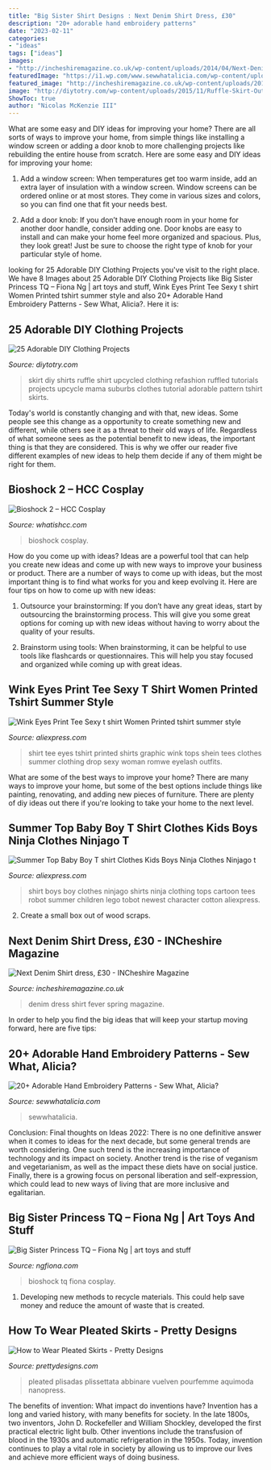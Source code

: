 ```yaml
---
title: "Big Sister Shirt Designs : Next Denim Shirt Dress, £30"
description: "20+ adorable hand embroidery patterns"
date: "2023-02-11"
categories:
- "ideas"
tags: ["ideas"]
images:
- "http://incheshiremagazine.co.uk/wp-content/uploads/2014/04/Next-Denim-Shirt-dress.jpg"
featuredImage: "https://i1.wp.com/www.sewwhatalicia.com/wp-content/uploads/2017/02/adorable-hand-embroidery-patterns-17.jpg?resize=570%2C890&amp;ssl=1"
featured_image: "http://incheshiremagazine.co.uk/wp-content/uploads/2014/04/Next-Denim-Shirt-dress.jpg"
image: "http://diytotry.com/wp-content/uploads/2015/11/Ruffle-Skirt-Out-Of-Old-T-Shirts.jpg"
ShowToc: true
author: "Nicolas McKenzie III"
---
```



What are some easy and DIY ideas for improving your home?
There are all sorts of ways to improve your home, from simple things like installing a window screen or adding a door knob to more challenging projects like rebuilding the entire house from scratch. Here are some easy and DIY ideas for improving your home: 
1. Add a window screen: When temperatures get too warm inside, add an extra layer of insulation with a window screen. Window screens can be ordered online or at most stores. They come in various sizes and colors, so you can find one that fit your needs best.

2. Add a door knob: If you don’t have enough room in your home for another door handle, consider adding one. Door knobs are easy to install and can make your home feel more organized and spacious. Plus, they look great! Just be sure to choose the right type of knob for your particular style of home.

	

		
looking for 25 Adorable DIY Clothing Projects you've visit to the right place. We have 8 Images about 25 Adorable DIY Clothing Projects like Big Sister Princess TQ – Fiona Ng | art toys and stuff, Wink Eyes Print Tee Sexy t shirt Women Printed tshirt summer style and also 20+ Adorable Hand Embroidery Patterns - Sew What, Alicia?. Here it is:
		
    
## 25 Adorable DIY Clothing Projects

<img loading=lazy src="http://diytotry.com/wp-content/uploads/2015/11/Ruffle-Skirt-Out-Of-Old-T-Shirts.jpg" onerror="this.onerror=null;this.src='https://tse4.mm.bing.net/th?id=OIP.HDAMyN-8DYUIeoeJO6znVwHaMR&amp;pid=15.1';" alt="25 Adorable DIY Clothing Projects">

_Source: diytotry.com_

>skirt diy shirts ruffle shirt upcycled clothing refashion ruffled tutorials projects upcycle mama suburbs clothes tutorial adorable pattern tshirt skirts. 

	

Today's world is constantly changing and with that, new ideas. Some people see this change as a opportunity to create something new and different, while others see it as a threat to their old ways of life. Regardless of what someone sees as the potential benefit to new ideas, the important thing is that they are considered. This is why we offer our reader five different examples of new ideas to help them decide if any of them might be right for them.

    
## Bioshock 2 – HCC Cosplay

<img loading=lazy src="http://whatishcc.com/wp-content/uploads/2014/07/P1000388.jpg" onerror="this.onerror=null;this.src='https://tse4.mm.bing.net/th?id=OIP.JIB4IIZZJ1Pok3PgzZHfjQHaLG&amp;pid=15.1';" alt="Bioshock 2 – HCC Cosplay">

_Source: whatishcc.com_

>bioshock cosplay. 

	

How do you come up with ideas?
Ideas are a powerful tool that can help you create new ideas and come up with new ways to improve your business or product. There are a number of ways to come up with ideas, but the most important thing is to find what works for you and keep evolving it. Here are four tips on how to come up with new ideas:
1. Outsource your brainstorming: If you don’t have any great ideas, start by outsourcing the brainstorming process. This will give you some great options for coming up with new ideas without having to worry about the quality of your results.

2. Brainstorm using tools: When brainstorming, it can be helpful to use tools like flashcards or questionnaires. This will help you stay focused and organized while coming up with great ideas.


    
## Wink Eyes Print Tee Sexy T Shirt Women Printed Tshirt Summer Style

<img loading=lazy src="https://ae01.alicdn.com/kf/HTB1cxu6f8oHL1JjSZFwq6z6vpXaU/Wink-Eyes-Print-Tee-Sexy-t-shirt-Women-Printed-tshirt-summer-style-graphic-tees-tops-drop.jpg" onerror="this.onerror=null;this.src='https://tse3.mm.bing.net/th?id=OIP.amKIFHz6GxCFCD90-7tPAAHaJ3&amp;pid=15.1';" alt="Wink Eyes Print Tee Sexy t shirt Women Printed tshirt summer style">

_Source: aliexpress.com_

>shirt tee eyes tshirt printed shirts graphic wink tops shein tees clothes summer clothing drop sexy woman romwe eyelash outfits. 

	

What are some of the best ways to improve your home?
There are many ways to improve your home, but some of the best options include things like painting, renovating, and adding new pieces of furniture. There are plenty of diy ideas out there if you're looking to take your home to the next level.

    
## Summer Top Baby Boy T Shirt Clothes Kids Boys Ninja Clothes Ninjago T

<img loading=lazy src="https://ae01.alicdn.com/kf/HTB1qUdBnVOWBuNjy0Fiq6xFxVXay/Summer-Top-Baby-Boy-T-shirt-Clothes-Kids-Boys-Ninja-Clothes-Ninjago-t-shirt-Children-Clothing.jpg" onerror="this.onerror=null;this.src='https://tse3.mm.bing.net/th?id=OIP.QmBG-u0iF8TswYUck5Nn2QHaHa&amp;pid=15.1';" alt="Summer Top Baby Boy T shirt Clothes Kids Boys Ninja Clothes Ninjago t">

_Source: aliexpress.com_

>shirt boys boy clothes ninjago shirts ninja clothing tops cartoon tees robot summer children lego tobot newest character cotton aliexpress. 

	

2. Create a small box out of wood scraps.

    
## Next Denim Shirt Dress, £30 - INCheshire Magazine

<img loading=lazy src="http://incheshiremagazine.co.uk/wp-content/uploads/2014/04/Next-Denim-Shirt-dress.jpg" onerror="this.onerror=null;this.src='https://tse2.mm.bing.net/th?id=OIP.WU2UhZVXmsqXS7dXQGLEFgHaJ4&amp;pid=15.1';" alt="Next Denim Shirt dress, £30 - INCheshire Magazine">

_Source: incheshiremagazine.co.uk_

>denim dress shirt fever spring magazine. 

	

In order to help you find the big ideas that will keep your startup moving forward, here are five tips: 

    
## 20+ Adorable Hand Embroidery Patterns - Sew What, Alicia?

<img loading=lazy src="https://i1.wp.com/www.sewwhatalicia.com/wp-content/uploads/2017/02/adorable-hand-embroidery-patterns-17.jpg?resize=570%2C890&amp;ssl=1" onerror="this.onerror=null;this.src='https://tse2.mm.bing.net/th?id=OIP.Ccuawa_T67mycf4_UykJiwHaLk&amp;pid=15.1';" alt="20+ Adorable Hand Embroidery Patterns - Sew What, Alicia?">

_Source: sewwhatalicia.com_

>sewwhatalicia. 

	

Conclusion:
Final thoughts on Ideas 2022:
There is no one definitive answer when it comes to ideas for the next decade, but some general trends are worth considering. One such trend is the increasing importance of technology and its impact on society. Another trend is the rise of veganism and vegetarianism, as well as the impact these diets have on social justice. Finally, there is a growing focus on personal liberation and self-expression, which could lead to new ways of living that are more inclusive and egalitarian.

    
## Big Sister Princess TQ – Fiona Ng | Art Toys And Stuff

<img loading=lazy src="https://ngfiona.com/wp-content/uploads/2015/02/bigsister09.jpg" onerror="this.onerror=null;this.src='https://tse2.mm.bing.net/th?id=OIP.c_9jF4mSZRr9B7xF9lGWMQHaLE&amp;pid=15.1';" alt="Big Sister Princess TQ – Fiona Ng | art toys and stuff">

_Source: ngfiona.com_

>bioshock tq fiona cosplay. 

	

1. Developing new methods to recycle materials. This could help save money and reduce the amount of waste that is created.

    
## How To Wear Pleated Skirts - Pretty Designs

<img loading=lazy src="http://www.prettydesigns.com/wp-content/uploads/2014/05/Beige-Pleated-Skirt-Outfit-Idea.jpg" onerror="this.onerror=null;this.src='https://tse4.mm.bing.net/th?id=OIP.cDA8wY2ayhQPjrJAdvt2NAHaLH&amp;pid=15.1';" alt="How to Wear Pleated Skirts - Pretty Designs">

_Source: prettydesigns.com_

>pleated plisadas plissettata abbinare vuelven pourfemme aquimoda nanopress. 

	

The benefits of invention: What impact do inventions have?
Invention has a long and varied history, with many benefits for society. In the late 1800s, two inventors, John D. Rockefeller and William Shockley, developed the first practical electric light bulb. Other inventions include the transfusion of blood in the 1930s and automatic refrigeration in the 1950s. Today, invention continues to play a vital role in society by allowing us to improve our lives and achieve more efficient ways of doing business.

